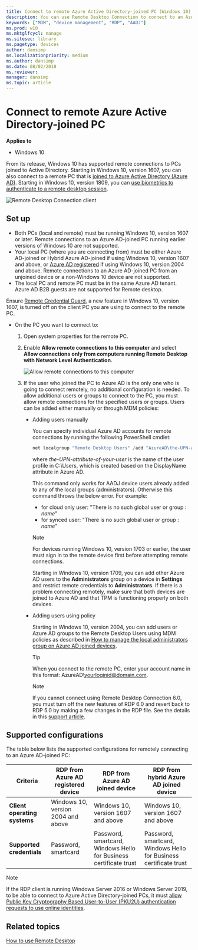 ```yaml
---
title: Connect to remote Azure Active Directory-joined PC (Windows 10)
description: You can use Remote Desktop Connection to connect to an Azure AD-joined PC.
keywords: ["MDM", "device management", "RDP", "AADJ"]
ms.prod: w10
ms.mktglfcycl: manage
ms.sitesec: library
ms.pagetype: devices
author: dansimp
ms.localizationpriority: medium
ms.author: dansimp
ms.date: 08/02/2018
ms.reviewer: 
manager: dansimp
ms.topic: article
---
```


# Connect to remote Azure Active Directory-joined PC


**Applies to**

- Windows 10

From its release, Windows 10 has supported remote connections to PCs joined to Active Directory. Starting in Windows 10, version 1607, you can also connect to a remote PC that is [joined to Azure Active Directory (Azure AD)](/azure/active-directory/devices/concept-azure-ad-join). Starting in Windows 10, version 1809, you can [use biometrics to authenticate to a remote desktop session](/windows/whats-new/whats-new-windows-10-version-1809#remote-desktop-with-biometrics).

![Remote Desktop Connection client](images/rdp.png)

## Set up

- Both PCs (local and remote) must be running Windows 10, version 1607 or later. Remote connections to an Azure AD-joined PC running earlier versions of Windows 10 are not supported.
- Your local PC (where you are connecting from) must be either Azure AD-joined or Hybrid Azure AD-joined if using Windows 10, version 1607 and above, or [Azure AD registered](/azure/active-directory/devices/concept-azure-ad-register) if using Windows 10, version 2004 and above. Remote connections to an Azure AD-joined PC from an unjoined device or a non-Windows 10 device are not supported. 
- The local PC and remote PC must be in the same Azure AD tenant. Azure AD B2B guests are not supported for Remote desktop. 

Ensure [Remote Credential Guard](/windows/access-protection/remote-credential-guard), a new feature in Windows 10, version 1607, is turned off on the client PC you are using to connect to the remote PC.

- On the PC you want to connect to:

  1. Open system properties for the remote PC.
  
  2. Enable **Allow remote connections to this computer** and select **Allow connections only from computers running Remote Desktop with Network Level Authentication**.

     ![Allow remote connections to this computer](images/allow-rdp.png)

  3. If the user who joined the PC to Azure AD is the only one who is going to connect remotely, no additional configuration is needed. To allow additional users or groups to connect to the PC, you must allow remote connections for the specified users or groups. Users can be added either manually or through MDM policies:
     
      - Adding users manually
   
        You can specify individual Azure AD accounts for remote connections by running the following PowerShell cmdlet:
        ```powershell
        net localgroup "Remote Desktop Users" /add "AzureAD\the-UPN-attribute-of-your-user"
        ```
        where *the-UPN-attribute-of-your-user* is the name of the user profile in C:\Users\, which is created based on the DisplayName attribute in Azure AD.

        This command only works for AADJ device users already added to any of the local groups (administrators).
        Otherwise this command throws the below error. For example:
        - for cloud only user: "There is no such global user or group : *name*"
        - for synced user: "There is no such global user or group : *name*" </br>

         > [!NOTE]
         > For devices running Windows 10, version 1703 or earlier, the user must sign in to the remote device first before attempting remote connections.
         >
         > Starting in Windows 10, version 1709, you can add other Azure AD users to the **Administrators** group on a device in **Settings** and restrict remote credentials to **Administrators**. If there is a problem connecting remotely, make sure that both devices are joined to Azure AD and that TPM is functioning properly on both devices.

      - Adding users using policy
     
         Starting in Windows 10, version 2004, you can add users or Azure AD groups to the Remote Desktop Users using MDM policies as described in [How to manage the local administrators group on Azure AD joined devices](/azure/active-directory/devices/assign-local-admin#manage-administrator-privileges-using-azure-ad-groups-preview).

         > [!TIP]
         > When you connect to the remote PC, enter your account name in this format: AzureAD\yourloginid@domain.com.

         > [!NOTE]
         > If you cannot connect using Remote Desktop Connection 6.0, you must turn off the new features of RDP 6.0 and revert back to RDP 5.0 by making a few changes in the RDP file. See the details in this [support article](https://support.microsoft.com/help/941641/remote-desktop-connection-6-0-prompts-you-for-credentials-before-you-e).

## Supported configurations

The table below lists the supported configurations for remotely connecting to an Azure AD-joined PC:

| Criteria | RDP from Azure AD registered device| RDP from Azure AD joined device| RDP from hybrid Azure AD joined device |
| - | - | - | - |
| **Client operating systems**| Windows 10, version 2004 and above| Windows 10, version 1607 and above | Windows 10, version 1607 and above |
| **Supported credentials**| Password, smartcard| Password, smartcard, Windows Hello for Business certificate trust | Password, smartcard, Windows Hello for Business certificate trust |


> [!NOTE]
> If the RDP client is running Windows Server 2016 or Windows Server 2019, to be able to connect to Azure Active Directory-joined PCs, it must [allow Public Key Cryptography Based User-to-User (PKU2U) authentication requests to use online identities](/windows/security/threat-protection/security-policy-settings/network-security-allow-pku2u-authentication-requests-to-this-computer-to-use-online-identities).

## Related topics

[How to use Remote Desktop](https://support.microsoft.com/instantanswers/ff521c86-2803-4bc0-a5da-7df445788eb9/how-to-use-remote-desktop)
